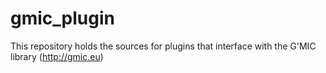 # gmic_plugin
This repository holds the sources for plugins that interface with the G'MIC library (http://gmic.eu)
